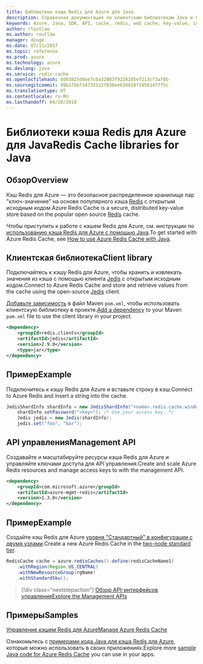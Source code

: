 ```yaml
---
title: Библиотеки кэша Redis для Azure для Java
description: Справочная документация по клиентским библиотекам Java и библиотекам управления кэша Redis для Azure
keywords: Azure, Java, SDK, API, cache, redis, web cache, key-value, in-memory
author: rloutlaw
ms.author: routlaw
manager: douge
ms.date: 07/11/2017
ms.topic: reference
ms.prod: azure
ms.technology: azure
ms.devlang: java
ms.service: redis-cache
ms.openlocfilehash: dd03825d9ae7cba32087f92262d5ef213cf3af0b
ms.sourcegitcommit: 49b17bbf34732512f836ee634818f1058147ff5c
ms.translationtype: HT
ms.contentlocale: ru-RU
ms.lasthandoff: 04/26/2018
---
```

# <a name="redis-cache-libraries-for-java"></a><span data-ttu-id="71199-104">Библиотеки кэша Redis для Azure для Java</span><span class="sxs-lookup"><span data-stu-id="71199-104">Redis Cache libraries for Java</span></span>

## <a name="overview"></a><span data-ttu-id="71199-105">Обзор</span><span class="sxs-lookup"><span data-stu-id="71199-105">Overview</span></span>

<span data-ttu-id="71199-106">Кэш Redis для Azure — это безопасное распределенное хранилище пар "ключ-значение" на основе популярного кэша [Redis](https://redis.io/) с открытым исходным кодом.</span><span class="sxs-lookup"><span data-stu-id="71199-106">Azure Redis Cache is a secure, distributed key-value store based on the popular open source [Redis](https://redis.io/) cache.</span></span> 

<span data-ttu-id="71199-107">Чтобы приступить к работе с кэшем Redis для Azure, см. инструкции по [использованию кэша Redis для Azure с помощью Java](/azure/redis-cache/cache-java-get-started).</span><span class="sxs-lookup"><span data-stu-id="71199-107">To get started with Azure Redis Cache, see [How to use Azure Redis Cache with Java](/azure/redis-cache/cache-java-get-started).</span></span>

## <a name="client-library"></a><span data-ttu-id="71199-108">Клиентская библиотека</span><span class="sxs-lookup"><span data-stu-id="71199-108">Client library</span></span>

<span data-ttu-id="71199-109">Подключайтесь к кэшу Redis для Azure, чтобы хранить и извлекать значения из кэша с помощью клиента [Jedis](https://github.com/xetorthio/jedis) с открытым исходным кодом.</span><span class="sxs-lookup"><span data-stu-id="71199-109">Connect to Azure Redis Cache and store and retrieve values from the cache using the open-source [Jedis](https://github.com/xetorthio/jedis) client.</span></span>  

<span data-ttu-id="71199-110">[Добавьте зависимость](https://maven.apache.org/guides/getting-started/index.html#How_do_I_use_external_dependencies) в файл Maven `pom.xml`, чтобы использовать клиентскую библиотеку в проекте.</span><span class="sxs-lookup"><span data-stu-id="71199-110">[Add a dependency](https://maven.apache.org/guides/getting-started/index.html#How_do_I_use_external_dependencies) to your Maven `pom.xml` file to use the client library in your project.</span></span>   

```XML
<dependency>
    <groupId>redis.clients</groupId>
    <artifactId>jedis</artifactId>
    <version>2.9.0</version>
    <type>jar</type>
</dependency>
```

## <a name="example"></a><span data-ttu-id="71199-111">Пример</span><span class="sxs-lookup"><span data-stu-id="71199-111">Example</span></span>

<span data-ttu-id="71199-112">Подключитесь к кэшу Redis для Azure и вставьте строку в кэш.</span><span class="sxs-lookup"><span data-stu-id="71199-112">Connect to Azure Redis and insert a string into the cache.</span></span>

```java
JedisShardInfo shardInfo = new JedisShardInfo("<name>.redis.cache.windows.net", 6380, useSsl);
    shardInfo.setPassword("<key>"); /* Use your access key. */
    Jedis jedis = new Jedis(shardInfo);
    jedis.set("foo", "bar");
```

## <a name="management-api"></a><span data-ttu-id="71199-113">API управления</span><span class="sxs-lookup"><span data-stu-id="71199-113">Management API</span></span>

<span data-ttu-id="71199-114">Создавайте и масштабируйте ресурсы кэша Redis для Azure и управляйте ключами доступа для API управления.</span><span class="sxs-lookup"><span data-stu-id="71199-114">Create and scale Azure Redis resources and manage access keys to with the management API.</span></span>

```XML
<dependency>
    <groupId>com.microsoft.azure</groupId>
    <artifactId>azure-mgmt-redis</artifactId>
    <version>1.3.0</version>
</dependency>
```

## <a name="example"></a><span data-ttu-id="71199-115">Пример</span><span class="sxs-lookup"><span data-stu-id="71199-115">Example</span></span>

<span data-ttu-id="71199-116">Создайте кэш Redis для Azure [уровня "Стандартный" в конфигурации с двумя узлами](https://azure.microsoft.com/services/cache/).</span><span class="sxs-lookup"><span data-stu-id="71199-116">Create a new Azure Redis Cache in the [two-node standard tier](https://azure.microsoft.com/services/cache/).</span></span> 

```java
RedisCache cache = azure.redisCaches().define(redisCacheName1)
    .withRegion(Region.US_CENTRAL)
    .withNewResourceGroup(rgName)
    .withStandardSku();
```

> [!div class="nextstepaction"]
> [<span data-ttu-id="71199-117">Обзор API-интерфейсов управления</span><span class="sxs-lookup"><span data-stu-id="71199-117">Explore the Management APIs</span></span>](/java/api/overview/azure/rediscache/management)

## <a name="samples"></a><span data-ttu-id="71199-118">Примеры</span><span class="sxs-lookup"><span data-stu-id="71199-118">Samples</span></span>

[<span data-ttu-id="71199-119">Управление кэшем Redis для Azure</span><span class="sxs-lookup"><span data-stu-id="71199-119">Manage Azure Redis Cache</span></span>](https://github.com/Azure-Samples/redis-java-manage-cache)   

<span data-ttu-id="71199-120">Ознакомьтесь с [примерами кода Java для кэша Redis для Azure](https://azure.microsoft.com/resources/samples/?platform=java&term=redis), которые можно использовать в своих приложениях.</span><span class="sxs-lookup"><span data-stu-id="71199-120">Explore more [sample Java code for Azure Redis Cache](https://azure.microsoft.com/resources/samples/?platform=java&term=redis) you can use in your apps.</span></span>
